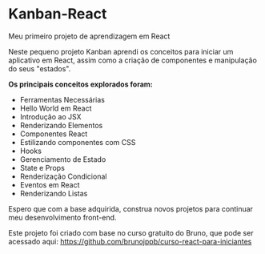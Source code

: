 # Kanban-React
Meu primeiro projeto de aprendizagem em React

Neste pequeno projeto Kanban aprendi os conceitos para iniciar um aplicativo em React, assim como a criação de componentes e manipulação do seus "estados".

<b>Os principais conceitos explorados foram:</b>

- Ferramentas Necessárias
- Hello World em React
- Introdução ao JSX
- Renderizando Elementos
- Componentes React
- Estilizando componentes com CSS
- Hooks
- Gerenciamento de Estado
- State e Props
- Renderização Condicional
- Eventos em React
- Renderizando Listas

Espero que com a base adquirida, construa novos projetos para continuar meu desenvolvimento front-end.

Este projeto foi criado com base no curso gratuito do Bruno, que pode ser acessado aqui: https://github.com/brunojppb/curso-react-para-iniciantes
